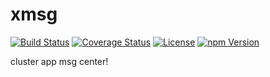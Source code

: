# xmsg

[![Build Status](https://travis-ci.org/hardog/xmsg.svg?branch=master)](https://travis-ci.org/hardog/xmsg)
[![Coverage Status](https://img.shields.io/codecov/c/github/hardog/xmsg.svg)](https://codecov.io/github/hardog/xmsg?branch=master)
[![License](https://img.shields.io/npm/l/xmsg.svg)](https://www.npmjs.com/package/xmsg)
[![npm Version](https://img.shields.io/npm/v/xmsg.svg)](https://www.npmjs.com/package/xmsg)

cluster app msg center!
